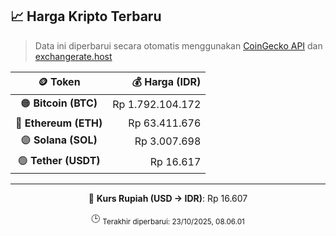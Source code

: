 

<!-- HARGA_KRIPTO -->
## 📈 Harga Kripto Terbaru

> Data ini diperbarui secara otomatis menggunakan [CoinGecko API](https://www.coingecko.com/) dan [exchangerate.host](https://exchangerate.host/)

<div align="center">

| 🪙 Token | 💰 Harga (IDR) |
|:------:|---------------:|
| 🟠 **Bitcoin (BTC)**   | Rp 1.792.104.172 |
| 🔵 **Ethereum (ETH)**  | Rp 63.411.676 |
| 🟣 **Solana (SOL)**    | Rp 3.007.698 |
| 🟢 **Tether (USDT)**   | Rp 16.617 |

---

💱 **Kurs Rupiah (USD → IDR)**: Rp 16.607

🕒 <sub>Terakhir diperbarui: 23/10/2025, 08.06.01</sub>

</div>
<!-- /HARGA_KRIPTO -->